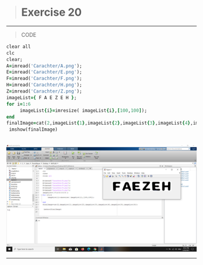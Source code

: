 > # Exercise 20

***
>CODE

```ruby
clear all
clc
clear;
A=imread('Carachter/A.png');
E=imread('Carachter/E.png');
F=imread('Carachter/F.png');
H=imread('Carachter/H.png');
Z=imread('Carachter/Z.png');
imageList={ F A E Z E H };
for i=1:6
     imageList{i}=imresize( imageList{i},[100,100]);
end
finalImage=cat(2,imageList{1},imageList{2},imageList{3},imageList{4},imageList{5},imageList{6});
 imshow(finalImage)



```
![alt text](https://github.com/semnan-university-ai/image-processing-class/blob/main/excersiecs/faeze75/20/Screenshot%20(19).png)
***

